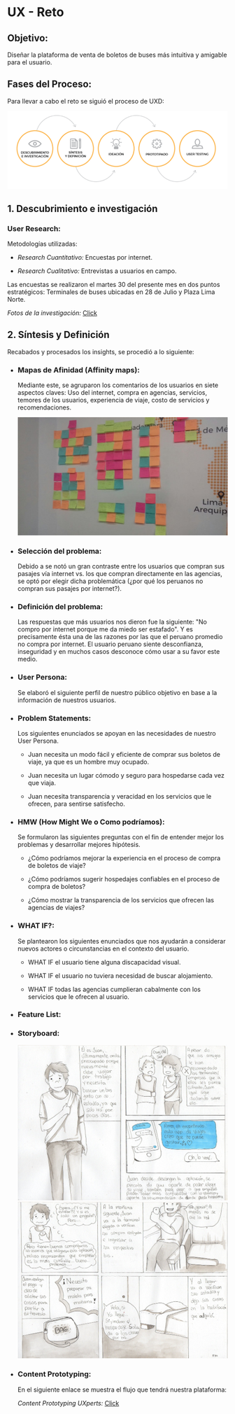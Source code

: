 # **UX - Reto**

## **Objetivo:**

Diseñar la plataforma de venta de boletos de buses más intuitiva y amigable para el usuario.

## **Fases del Proceso:**

Para llevar a cabo el reto se siguió el proceso de UXD:
    
![Fases del proceso](assets/documents/FProceso.PNG)

## **1. Descubrimiento e investigación**

### **User Research**:

Metodologías utilizadas:

* _Research Cuantitativo:_ Encuestas por internet.

* _Research Cualitativo:_ Entrevistas a usuarios en campo.

Las encuestas se realizaron el martes 30 del presente mes en dos puntos estratégicos: Terminales de buses ubicadas en 28 de Julio y Plaza Lima Norte.

_Fotos de la investigación:_  [Click](https://photos.google.com/share/AF1QipNhjbtJdhZl_5NInrbAaW0SVUJ8yRCoweozimCIk9GZrEK-VH0fg5nIPoU-KuciCA?key=UEtzQ2tfcVFSWG9UVmkwYlIxOGVEQmxGb2liMC13)

## **2. Síntesis y Definición**

Recabados y procesados los insights, se procedió a lo siguiente:

- ###  **Mapas de Afinidad (Affinity maps):**

    Mediante este, se agruparon los comentarios de los usuarios en siete aspectos claves: 
    Uso del internet, compra en agencias, servicios, temores de los usuarios, experiencia de viaje, costo de servicios y recomendaciones.

    ![Mapa de afinidad](assets//documents/Afinidad.jpg)

- ### **Selección del problema:** 

    Debido a se notó un gran contraste entre los usuarios que compran sus pasajes vía internet vs. los que compran directamente en las agencias, se optó por elegir dicha problemática (¿por qué los peruanos no compran sus pasajes por internet?).

- ### **Definición del problema:**
    Las respuestas que más usuarios nos dieron fue la siguiente: "No compro por internet porque me da miedo ser estafado". Y es precisamente ésta una de las razones por las que el peruano promedio no compra por internet. El usuario peruano siente desconfianza, inseguridad y en muchos casos desconoce cómo usar a su favor este medio.

- ### **User Persona:**
    Se elaboró el siguiente perfil de nuestro público objetivo en base a la información de nuestros usuarios. 
     


- ### **Problem Statements:**
    Los siguientes enunciados se apoyan en las necesidades de nuestro User Persona.

    - Juan necesita un modo fácil y eficiente de comprar sus boletos de viaje, ya que es un hombre muy ocupado.

    - Juan necesita un lugar cómodo y seguro para hospedarse cada vez que viaja.

    - Juan necesita transparencia y veracidad en los servicios que le ofrecen, para sentirse satisfecho.  

- ### **HMW (How Might We o Como podríamos):**
    Se formularon las siguientes preguntas con el fin de entender mejor los problemas y desarrollar mejores hipótesis. 

    -  ¿Cómo podríamos mejorar la experiencia en el proceso de compra de boletos de viaje?

    - ¿Cómo podríamos sugerir hospedajes confiables en el proceso de compra de boletos?

    - ¿Cómo mostrar la transparencia de los servicios que ofrecen las agencias de viajes?


- ### **WHAT IF?:**
    Se plantearon los siguientes enunciados que nos ayudarán a considerar nuevos actores o circunstancias en el contexto del usuario.

    - WHAT IF el usuario tiene alguna discapacidad visual.

    - WHAT IF el usuario no tuviera necesidad de buscar alojamiento. 

    - WHAT IF todas las agencias cumplieran cabalmente con los servicios que le ofrecen al usuario.

- ### **Feature List:** 

- ### **Storyboard:**

    ![Storyboard](assets/documents/SB1.jpg)
    ![Storyboard](assets/documents/SB2.jpg)

- ### **Content Prototyping:**
    En el siguiente enlace se muestra el flujo que tendrá nuestra plataforma:

    _Content Prototyping UXperts:_  [Click](https://docs.google.com/document/d/1fhyF_XFbXCHkmn9zK0FfBFnAqS5JYaAb_LDYHZaELtc/edit)